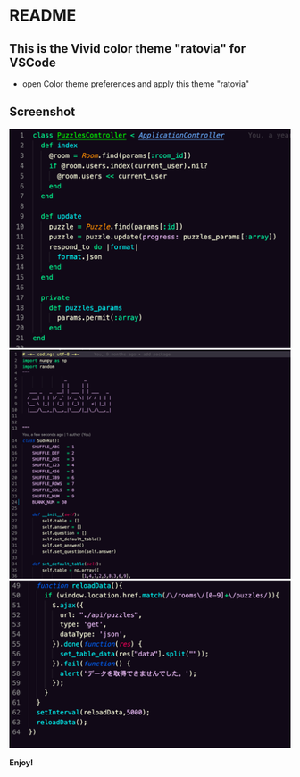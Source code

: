 # README
## This is the Vivid color theme "ratovia" for VSCode

* open Color theme preferences and apply this theme "ratovia"

## Screenshot
![ruby](https://github.com/ratovia/vscode-theme-ratovia/blob/master/img/ruby-sample.png "ruby")
![python](https://github.com/ratovia/vscode-theme-ratovia/blob/master/img/python-sample.png "python")
![JavaScript](https://github.com/ratovia/vscode-theme-ratovia/blob/master/img/js-sample.png "JavaScript")

**Enjoy!**
